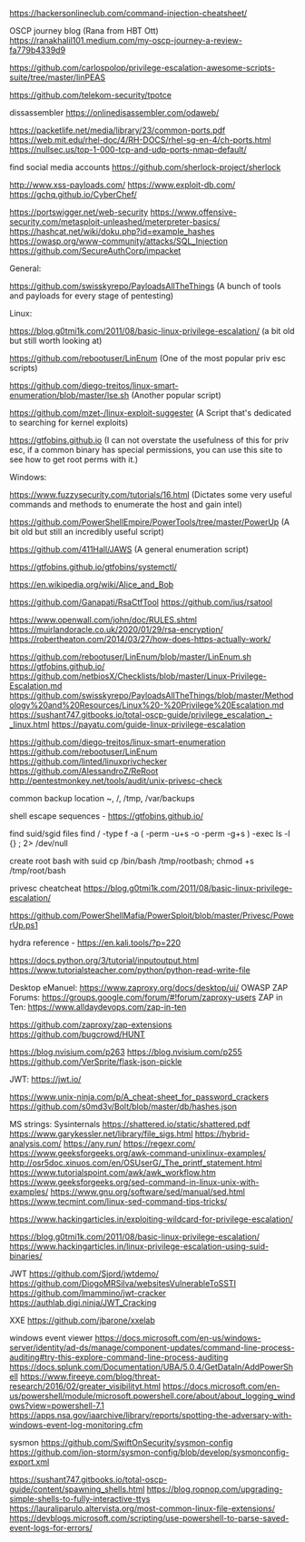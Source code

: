 https://hackersonlineclub.com/command-injection-cheatsheet/


OSCP journey blog (Rana from HBT Ott)
https://ranakhalil101.medium.com/my-oscp-journey-a-review-fa779b4339d9

https://github.com/carlospolop/privilege-escalation-awesome-scripts-suite/tree/master/linPEAS

https://github.com/telekom-security/tpotce

dissassembler 
https://onlinedisassembler.com/odaweb/

https://packetlife.net/media/library/23/common-ports.pdf
https://web.mit.edu/rhel-doc/4/RH-DOCS/rhel-sg-en-4/ch-ports.html
https://nullsec.us/top-1-000-tcp-and-udp-ports-nmap-default/

find social media accounts
https://github.com/sherlock-project/sherlock


http://www.xss-payloads.com/
https://www.exploit-db.com/
https://gchq.github.io/CyberChef/


https://portswigger.net/web-security
https://www.offensive-security.com/metasploit-unleashed/meterpreter-basics/
https://hashcat.net/wiki/doku.php?id=example_hashes
https://owasp.org/www-community/attacks/SQL_Injection
https://github.com/SecureAuthCorp/impacket

General:

https://github.com/swisskyrepo/PayloadsAllTheThings (A bunch of tools and payloads for every stage of pentesting)


Linux:

https://blog.g0tmi1k.com/2011/08/basic-linux-privilege-escalation/ (a bit old but still worth looking at)

https://github.com/rebootuser/LinEnum (One of the most popular priv esc scripts)

https://github.com/diego-treitos/linux-smart-enumeration/blob/master/lse.sh (Another popular script)

https://github.com/mzet-/linux-exploit-suggester (A Script that's dedicated to searching for kernel exploits)


https://gtfobins.github.io (I can not overstate the usefulness of this for priv esc, if a common binary has special permissions, you can use this site to see how to get root perms with it.)


Windows:


https://www.fuzzysecurity.com/tutorials/16.html  (Dictates some very useful commands and methods to enumerate the host and gain intel)


https://github.com/PowerShellEmpire/PowerTools/tree/master/PowerUp (A bit old but still an incredibly useful script)


https://github.com/411Hall/JAWS (A general enumeration script)

https://gtfobins.github.io/gtfobins/systemctl/

https://en.wikipedia.org/wiki/Alice_and_Bob

https://github.com/Ganapati/RsaCtfTool
https://github.com/ius/rsatool

https://www.openwall.com/john/doc/RULES.shtml
https://muirlandoracle.co.uk/2020/01/29/rsa-encryption/
https://robertheaton.com/2014/03/27/how-does-https-actually-work/

https://github.com/rebootuser/LinEnum/blob/master/LinEnum.sh
https://gtfobins.github.io/
    https://github.com/netbiosX/Checklists/blob/master/Linux-Privilege-Escalation.md
    https://github.com/swisskyrepo/PayloadsAllTheThings/blob/master/Methodology%20and%20Resources/Linux%20-%20Privilege%20Escalation.md
    https://sushant747.gitbooks.io/total-oscp-guide/privilege_escalation_-_linux.html
    https://payatu.com/guide-linux-privilege-escalation


https://github.com/diego-treitos/linux-smart-enumeration
https://github.com/rebootuser/LinEnum
https://github.com/linted/linuxprivchecker
https://github.com/AlessandroZ/ReRoot
http://pentestmonkey.net/tools/audit/unix-privesc-check

common backup location
~, /, /tmp, /var/backups

shell escape sequences - https://gtfobins.github.io/

find suid/sgid files
find / -type f -a \( -perm -u+s -o -perm -g+s \) -exec ls -l {} \; 2> /dev/null

create root bash with suid
cp /bin/bash /tmp/rootbash; chmod +s /tmp/root/bash

privesc cheatcheat
https://blog.g0tmi1k.com/2011/08/basic-linux-privilege-escalation/


https://github.com/PowerShellMafia/PowerSploit/blob/master/Privesc/PowerUp.ps1

hydra reference - https://en.kali.tools/?p=220

https://docs.python.org/3/tutorial/inputoutput.html
https://www.tutorialsteacher.com/python/python-read-write-file


Desktop eManuel: https://www.zaproxy.org/docs/desktop/ui/
OWASP ZAP Forums: https://groups.google.com/forum/#!forum/zaproxy-users 
ZAP in Ten: https://www.alldaydevops.com/zap-in-ten

https://github.com/zaproxy/zap-extensions
https://github.com/bugcrowd/HUNT


https://blog.nvisium.com/p263
https://blog.nvisium.com/p255
https://github.com/VerSprite/flask-json-pickle

JWT: https://jwt.io/


https://www.unix-ninja.com/p/A_cheat-sheet_for_password_crackers
https://github.com/s0md3v/Bolt/blob/master/db/hashes.json



MS strings: Sysinternals
https://shattered.io/static/shattered.pdf
https://www.garykessler.net/library/file_sigs.html
https://hybrid-analysis.com/
https://any.run/
https://regexr.com/
https://www.geeksforgeeks.org/awk-command-unixlinux-examples/
http://osr5doc.xinuos.com/en/OSUserG/_The_printf_statement.html
https://www.tutorialspoint.com/awk/awk_workflow.htm
https://www.geeksforgeeks.org/sed-command-in-linux-unix-with-examples/
https://www.gnu.org/software/sed/manual/sed.html
https://www.tecmint.com/linux-sed-command-tips-tricks/

https://www.hackingarticles.in/exploiting-wildcard-for-privilege-escalation/

https://blog.g0tmi1k.com/2011/08/basic-linux-privilege-escalation/ 
https://www.hackingarticles.in/linux-privilege-escalation-using-suid-binaries/


JWT
https://github.com/Sjord/jwtdemo/
https://github.com/DiogoMRSilva/websitesVulnerableToSSTI
https://github.com/lmammino/jwt-cracker
https://authlab.digi.ninja/JWT_Cracking

XXE
https://github.com/jbarone/xxelab


windows event viewer
https://docs.microsoft.com/en-us/windows-server/identity/ad-ds/manage/component-updates/command-line-process-auditing#try-this-explore-command-line-process-auditing
https://docs.splunk.com/Documentation/UBA/5.0.4/GetDataIn/AddPowerShell
https://www.fireeye.com/blog/threat-research/2016/02/greater_visibilityt.html
https://docs.microsoft.com/en-us/powershell/module/microsoft.powershell.core/about/about_logging_windows?view=powershell-7.1
https://apps.nsa.gov/iaarchive/library/reports/spotting-the-adversary-with-windows-event-log-monitoring.cfm

sysmon
https://github.com/SwiftOnSecurity/sysmon-config
https://github.com/ion-storm/sysmon-config/blob/develop/sysmonconfig-export.xml


https://sushant747.gitbooks.io/total-oscp-guide/content/spawning_shells.html
https://blog.ropnop.com/upgrading-simple-shells-to-fully-interactive-ttys
https://lauraliparulo.altervista.org/most-common-linux-file-extensions/
https://devblogs.microsoft.com/scripting/use-powershell-to-parse-saved-event-logs-for-errors/
